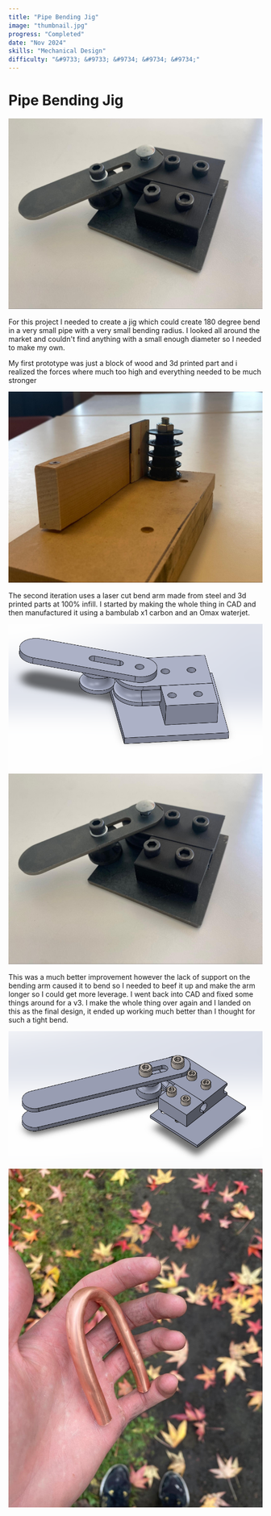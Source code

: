 ```yaml
---
title: "Pipe Bending Jig"
image: "thumbnail.jpg"
progress: "Completed"
date: "Nov 2024"
skills: "Mechanical Design"
difficulty: "&#9733; &#9733; &#9734; &#9734; &#9734;"
---
```


# Pipe Bending Jig

![Alt text](image1.jpg)

For this project I needed to create a jig which could create 180 degree bend in a very small pipe with a very small bending radius. I looked all around the market and couldn't find anything with a small enough diameter so I needed to make my own.

My first prototype was just a block of wood and 3d printed part and i realized the forces where much too high and everything needed to be much stronger

![Alt text](image2.jpg)

The second iteration uses a laser cut bend arm made from steel and 3d printed parts at 100% infill. I started by making the whole thing in CAD and then manufactured it using a bambulab x1 carbon and an Omax waterjet.

![Alt text](image3.png)
![Alt text](image4.jpg)

This was a much better improvement however the lack of support on the bending arm caused it to bend so I needed to beef it up and make the arm longer so I could get more leverage. I went back into CAD and fixed some things around for a v3. I make the whole thing over again and I landed on this as the final design, it ended up working much better than I thought for such a tight bend.

![Alt text](image5.png)
![Alt text](image6.jpg)

